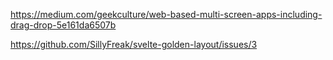 https://medium.com/geekculture/web-based-multi-screen-apps-including-drag-drop-5e161da6507b

https://github.com/SillyFreak/svelte-golden-layout/issues/3

